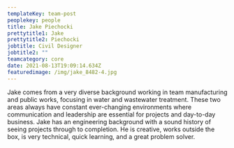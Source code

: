 ```yaml
---
templateKey: team-post
peoplekey: people
title: Jake Piechocki
prettytitle1: Jake
prettytitle2: Piechocki
jobtitle: Civil Designer
jobtitle2: ""
teamcategory: core
date: 2021-08-13T19:09:14.634Z
featuredimage: /img/jake_8482-4.jpg
---
```


Jake comes from a very diverse background working in team manufacturing and public works, focusing in water and wastewater treatment. These two areas always have constant ever-changing environments where communication and leadership are essential for projects and day-to-day business. Jake has an engineering background with a sound history of seeing projects through to completion. He is creative, works outside the box, is very technical, quick learning, and a great problem solver.
